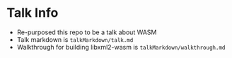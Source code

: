 # Talk Info

- Re-purposed this repo to be a talk about WASM
- Talk markdown is `talkMarkdown/talk.md`
- Walkthrough for building libxml2-wasm is `talkMarkdown/walkthrough.md`